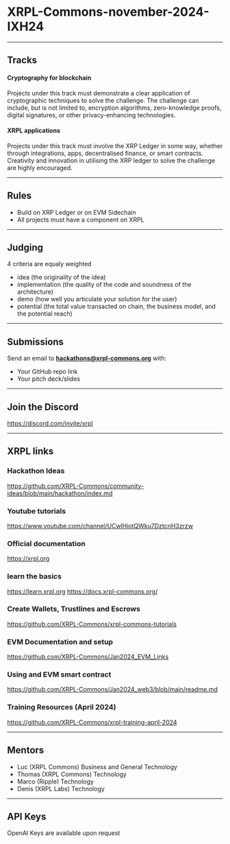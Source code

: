 # XRPL-Commons-november-2024-IXH24

-------
## Tracks

#### Cryptography for blockchain
Projects under this track must demonstrate a clear application of cryptographic techniques to solve the challenge. The challenge can include, but is not limited to, encryption algorithms, zero-knowledge proofs, digital signatures, or other privacy-enhancing technologies.
     
#### XRPL applications
Projects under this track must involve the XRP Ledger in some way, whether through integrations, apps, decentralised finance, or smart contracts. Creativity and innovation in utilising the XRP ledger to solve the challenge are highly encouraged.

-------------
## Rules

- Build on XRP Ledger or on EVM Sidechain
- All projects must have a component on XRPL
-------------
## Judging

4 criteria are equaly weighted
- idea (the originality of the idea)
- implementation (the quality of the code and soundness of the architecture)
- demo (how well you articulate your solution for the user)
- potential (the total value transacted on chain, the business model, and the potential reach)

-------------
## Submissions 
Send an email to **hackathons@xrpl-commons.org** with:
- Your GitHub repo link
- Your pitch deck/slides

------------
## Join the Discord
https://discord.com/invite/xrpl

------------
## XRPL links

### Hackathon Ideas
https://github.com/XRPL-Commons/community-ideas/blob/main/hackathon/index.md

### Youtube tutorials
https://www.youtube.com/channel/UCwlHiotQWku7DztcnH3zrzw

### Official documentation
https://xrpl.org

### learn the basics
https://learn.xrpl.org
https://docs.xrpl-commons.org/

### Create Wallets, Trustlines and Escrows
https://github.com/XRPL-Commons/xrpl-commons-tutorials

### EVM Documentation and setup
https://github.com/XRPL-Commons/Jan2024_EVM_Links

### Using and EVM smart contract
https://github.com/XRPL-Commons/Jan2024_web3/blob/main/readme.md

### Training Resources (April 2024)
https://github.com/XRPL-Commons/xrpl-training-april-2024

-------------
## Mentors

- Luc (XRPL Commons) Business and General Technology
- Thomas (XRPL Commons) Technology
- Marco (Ripple) Technology
- Denis (XRPL Labs) Technology

-------------
## API Keys

OpenAI Keys are available upon request
